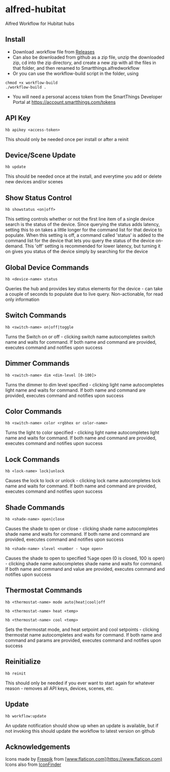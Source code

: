 # alfred-hubitat
Alfred  Workflow for Hubitat hubs
## Install

* Download .workflow file from [Releases](https://github.com/schwark/alfred-hubitat/releases)
* Can also be downloaded from github as a zip file, unzip the downloaded zip, cd into the zip directory, and create a new zip with all the files in that folder, and then renamed to Smartthings.alfredworkflow
* Or you can use the workflow-build script in the folder, using
```
chmod +x workflow-build
./workflow-build . 
```
* You will need a personal access token from the SmartThings Developer Portal at https://account.smartthings.com/tokens

## API Key

```
hb apikey <access-token>
```
This should only be needed once per install or after a reinit

## Device/Scene Update

```
hb update
```
This should be needed once at the install, and everytime you add or delete new devices and/or scenes

## Show Status Control

```
hb showstatus <on|off>
```
This setting controls whether or not the first line item of a single device search is the status of the device. Since querying the status adds latency, setting this to on takes a little longer for the command list for that device to populate. When this setting is off, a command called 'status' is added to the command list for the device that lets you query the status of the device on-demand. This 'off' setting is recommended for lower latency, but turning it on gives you status of the device simply by searching for the device


## Global Device Commands

```
hb <device-name> status
```
Queries the hub and provides key status elements for the device - can take a couple of seconds to populate due to live query. Non-actionable, for read only information


## Switch Commands

```
hb <switch-name> on|off|toggle
```
Turns the Switch on or off - clicking switch name autocompletes switch name and waits for command. If both name and command are provided, executes command and notifies upon success

## Dimmer Commands

```
hb <switch-name> dim <dim-level [0-100]>
```
Turns the dimmer to dim level specified - clicking light name autocompletes light name and waits for command. If both name and command are provided, executes command and notifies upon success

## Color Commands

```
hb <switch-name> color <rgbhex or color-name>
```
Turns the light to color specified - clicking light name autocompletes light name and waits for command. If both name and command are provided, executes command and notifies upon success


## Lock Commands

```
hb <lock-name> lock|unlock
```
Causes the lock to lock or unlock  - clicking lock name autocompletes lock name and waits for command. If both name and command are provided, executes command and notifies upon success

## Shade Commands

```
hb <shade-name> open|close
```
Causes the shade to open or close  - clicking shade name autocompletes shade name and waits for command. If both name and command are provided, executes command and notifies upon success


```
hb <shade-name> slevel <number - %age open>
```
Causes the shade to open to specified %age open (0 is closed, 100 is open)  - clicking shade name autocompletes shade name and waits for command. If both name and command and value are provided, executes command and notifies upon success


## Thermostat Commands

```
hb <thermostat-name> mode auto|heat|cool|off
```
```
hb <thermostat-name> heat <temp>
```
```
hb <thermostat-name> cool <temp>
```
Sets the thermostat mode, and heat setpoint and cool setpoints - clicking thermostat name autocompletes and waits for command. If both name and command and params are provided, executes command and notifies upon success


## Reinitialize

```
hb reinit
```
This should only be needed if you ever want to start again for whatever reason - removes all API keys, devices, scenes, etc.

## Update

```
hb workflow:update
```
An update notification should show up when an update is available, but if not invoking this should update the workflow to latest version on github

## Acknowledgements

Icons made by [Freepik](https://www.flaticon.com/authors/freepik) from [www.flaticon.com](https://www.flaticon.com)  
Icons also from [IconFinder](https://www.iconfinder.com/)